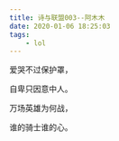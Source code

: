 ```yaml
---
title: 诗与联盟003--阿木木
date: 2020-01-06 18:25:03
tags:
    - lol
---
```

爱哭不过保护罩，

自卑只因意中人。
<!--more-->
万场英雄为何战，

谁的骑士谁的心。

